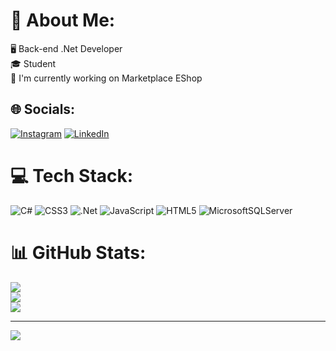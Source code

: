 
# 💫 About Me:
🖥 Back-end .Net Developer<br>🎓 Student<br>🔨 I'm currently working on Marketplace EShop<br>

## 🌐 Socials:
[![Instagram](https://img.shields.io/badge/Instagram-%23E4405F.svg?logo=Instagram&logoColor=white)](https://instagram.com/Shayantohidii) [![LinkedIn](https://img.shields.io/badge/LinkedIn-%230077B5.svg?logo=linkedin&logoColor=white)](https://linkedin.com/in/shayan-tohidi) 

# 💻 Tech Stack:
![C#](https://img.shields.io/badge/c%23-%23239120.svg?style=flat&logo=c-sharp&logoColor=white)
![CSS3](https://img.shields.io/badge/css3-%231572B6.svg?style=flat&logo=css3&logoColor=white) ![.Net](https://img.shields.io/badge/.NET-5C2D91?style=flat&logo=.net&logoColor=white) 
![JavaScript](https://img.shields.io/badge/javascript-%23323330.svg?style=flat&logo=javascript&logoColor=%23F7DF1E) ![HTML5](https://img.shields.io/badge/html5-%23E34F26.svg?style=flat&logo=html5&logoColor=white) 
![MicrosoftSQLServer](https://img.shields.io/badge/Microsoft%20SQL%20Sever-CC2927?style=flat&logo=microsoft%20sql%20server&logoColor=white)
# 📊 GitHub Stats:
![](https://github-readme-stats.vercel.app/api?username=shayan182&theme=merko&hide_border=false&include_all_commits=false&count_private=false)<br/>
![](https://github-readme-streak-stats.herokuapp.com/?user=shayan182&theme=merko&hide_border=false)<br/>
![](https://github-readme-stats.vercel.app/api/top-langs/?username=shayan182&theme=merko&hide_border=false&include_all_commits=false&count_private=false&layout=compact)

---
[![](https://visitcount.itsvg.in/api?id=shayan182&icon=0&color=0)](https://visitcount.itsvg.in)

<!-- Proudly created with GPRM ( https://gprm.itsvg.in ) -->
